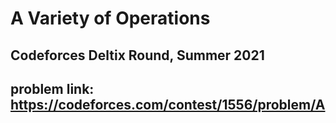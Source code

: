 # A Variety of Operations

## Codeforces Deltix Round, Summer 2021

## problem link: https://codeforces.com/contest/1556/problem/A
